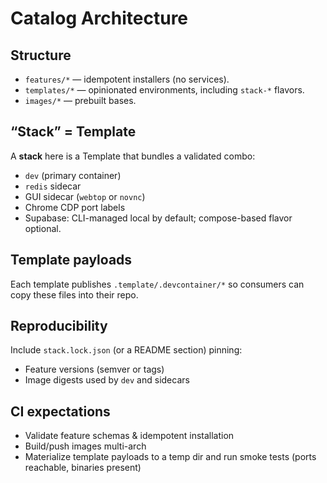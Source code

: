 # Catalog Architecture

## Structure
- `features/*` — idempotent installers (no services).
- `templates/*` — opinionated environments, including `stack-*` flavors.
- `images/*` — prebuilt bases.

## “Stack” = Template
A **stack** here is a Template that bundles a validated combo:
- `dev` (primary container)
- `redis` sidecar
- GUI sidecar (`webtop` or `novnc`)
- Chrome CDP port labels
- Supabase: CLI-managed local by default; compose-based flavor optional.

## Template payloads
Each template publishes `.template/.devcontainer/*` so consumers can copy these files into their repo.

## Reproducibility
Include `stack.lock.json` (or a README section) pinning:
- Feature versions (semver or tags)
- Image digests used by `dev` and sidecars

## CI expectations
- Validate feature schemas & idempotent installation
- Build/push images multi-arch
- Materialize template payloads to a temp dir and run smoke tests (ports reachable, binaries present)
